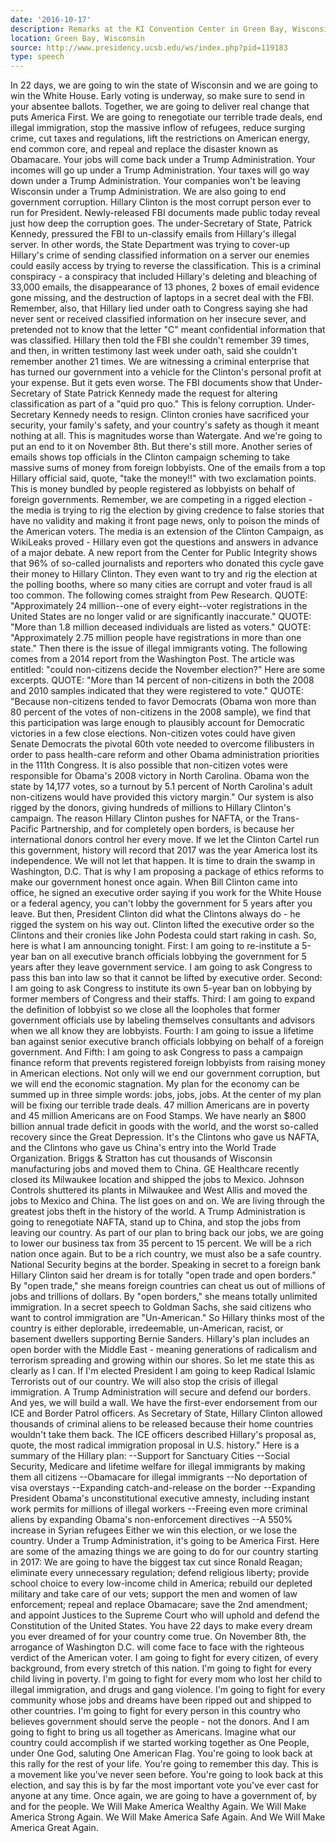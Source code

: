 ```yaml
---
date: '2016-10-17'
description: Remarks at the KI Convention Center in Green Bay, Wisconsin
location: Green Bay, Wisconsin
source: http://www.presidency.ucsb.edu/ws/index.php?pid=119183
type: speech
---
```


In 22 days, we are going to win the state of Wisconsin and we are going to win the White House. Early voting is underway, so make sure to send in your absentee ballots. Together, we are going to deliver real change that puts America First. We are going to renegotiate our terrible trade deals, end illegal immigration, stop the massive inflow of refugees, reduce surging crime, cut taxes and regulations, lift the restrictions on American energy, end common core, and repeal and replace the disaster known as Obamacare. Your jobs will come back under a Trump Administration. Your incomes will go up under a Trump Administration. Your taxes will go way down under a Trump Administration. Your companies won't be leaving Wisconsin under a Trump Administration. We are also going to end government corruption. Hillary Clinton is the most corrupt person ever to run for President. Newly-released FBI documents made public today reveal just how deep the corruption goes. The under-Secretary of State, Patrick Kennedy, pressured the FBI to un-classify emails from Hillary's illegal server. In other words, the State Department was trying to cover-up Hillary's crime of sending classified information on a server our enemies could easily access by trying to reverse the classification. This is a criminal conspiracy - a conspiracy that included Hillary's deleting and bleaching of 33,000 emails, the disappearance of 13 phones, 2 boxes of email evidence gone missing, and the destruction of laptops in a secret deal with the FBI. Remember, also, that Hillary lied under oath to Congress saying she had never sent or received classified information on her insecure sever, and pretended not to know that the letter "C" meant confidential information that was classified. Hillary then told the FBI she couldn't remember 39 times, and then, in written testimony last week under oath, said she couldn't remember another 21 times. We are witnessing a criminal enterprise that has turned our government into a vehicle for the Clinton's personal profit at your expense. But it gets even worse. The FBI documents show that Under-Secretary of State Patrick Kennedy made the request for altering classification as part of a "quid pro quo." This is felony corruption. Under-Secretary Kennedy needs to resign. Clinton cronies have sacrificed your security, your family's safety, and your country's safety as though it meant nothing at all. This is magnitudes worse than Watergate. And we're going to put an end to it on November 8th. But there's still more. Another series of emails shows top officials in the Clinton campaign scheming to take massive sums of money from foreign lobbyists. One of the emails from a top Hillary official said, quote, "take the money!!" with two exclamation points. This is money bundled by people registered as lobbyists on behalf of foreign governments. Remember, we are competing in a rigged election - the media is trying to rig the election by giving credence to false stories that have no validity and making it front page news, only to poison the minds of the American voters. The media is an extension of the Clinton Campaign, as WikiLeaks proved - Hillary even got the questions and answers in advance of a major debate. A new report from the Center for Public Integrity shows that 96% of so-called journalists and reporters who donated this cycle gave their money to Hillary Clinton. They even want to try and rig the election at the polling booths, where so many cities are corrupt and voter fraud is all too common. The following comes straight from Pew Research. QUOTE: "Approximately 24 million--one of every eight--voter registrations in the United States are no longer valid or are significantly inaccurate." QUOTE: "More than 1.8 million deceased individuals are listed as voters." QUOTE: "Approximately 2.75 million people have registrations in more than one state." Then there is the issue of illegal immigrants voting. The following comes from a 2014 report from the Washington Post. The article was entitled: "could non-citizens decide the November election?" Here are some excerpts. QUOTE: "More than 14 percent of non-citizens in both the 2008 and 2010 samples indicated that they were registered to vote." QUOTE: "Because non-citizens tended to favor Democrats (Obama won more than 80 percent of the votes of non-citizens in the 2008 sample), we find that this participation was large enough to plausibly account for Democratic victories in a few close elections. Non-citizen votes could have given Senate Democrats the pivotal 60th vote needed to overcome filibusters in order to pass health-care reform and other Obama administration priorities in the 111th Congress. It is also possible that non-citizen votes were responsible for Obama's 2008 victory in North Carolina. Obama won the state by 14,177 votes, so a turnout by 5.1 percent of North Carolina's adult non-citizens would have provided this victory margin." Our system is also rigged by the donors, giving hundreds of millions to Hillary Clinton's campaign. The reason Hillary Clinton pushes for NAFTA, or the Trans-Pacific Partnership, and for completely open borders, is because her international donors control her every move. If we let the Clinton Cartel run this government, history will record that 2017 was the year America lost its independence. We will not let that happen. It is time to drain the swamp in Washington, D.C. That is why I am proposing a package of ethics reforms to make our government honest once again. When Bill Clinton came into office, he signed an executive order saying if you work for the White House or a federal agency, you can't lobby the government for 5 years after you leave. But then, President Clinton did what the Clintons always do - he rigged the system on his way out. Clinton lifted the executive order so the Clintons and their cronies like John Podesta could start raking in cash. So, here is what I am announcing tonight. First: I am going to re-institute a 5-year ban on all executive branch officials lobbying the government for 5 years after they leave government service. I am going to ask Congress to pass this ban into law so that it cannot be lifted by executive order. Second: I am going to ask Congress to institute its own 5-year ban on lobbying by former members of Congress and their staffs. Third: I am going to expand the definition of lobbyist so we close all the loopholes that former government officials use by labeling themselves consultants and advisors when we all know they are lobbyists. Fourth: I am going to issue a lifetime ban against senior executive branch officials lobbying on behalf of a foreign government. And Fifth: I am going to ask Congress to pass a campaign finance reform that prevents registered foreign lobbyists from raising money in American elections. Not only will we end our government corruption, but we will end the economic stagnation. My plan for the economy can be summed up in three simple words: jobs, jobs, jobs. At the center of my plan will be fixing our terrible trade deals. 47 million Americans are in poverty and 45 million Americans are on Food Stamps. We have nearly an $800 billion annual trade deficit in goods with the world, and the worst so-called recovery since the Great Depression. It's the Clintons who gave us NAFTA, and the Clintons who gave us China's entry into the World Trade Organization. Briggs & Stratton has cut thousands of Wisconsin manufacturing jobs and moved them to China. GE Healthcare recently closed its Milwaukee location and shipped the jobs to Mexico. Johnson Controls shuttered its plants in Milwaukee and West Allis and moved the jobs to Mexico and China. The list goes on and on. We are living through the greatest jobs theft in the history of the world. A Trump Administration is going to renegotiate NAFTA, stand up to China, and stop the jobs from leaving our country. As part of our plan to bring back our jobs, we are going to lower our business tax from 35 percent to 15 percent. We will be a rich nation once again. But to be a rich country, we must also be a safe country. National Security begins at the border. Speaking in secret to a foreign bank Hillary Clinton said her dream is for totally "open trade and open borders." By "open trade," she means foreign countries can cheat us out of millions of jobs and trillions of dollars. By "open borders," she means totally unlimited immigration. In a secret speech to Goldman Sachs, she said citizens who want to control immigration are "Un-American." So Hillary thinks most of the country is either deplorable, irredeemable, un-American, racist, or basement dwellers supporting Bernie Sanders. Hillary's plan includes an open border with the Middle East - meaning generations of radicalism and terrorism spreading and growing within our shores. So let me state this as clearly as I can. If I'm elected President I am going to keep Radical Islamic Terrorists out of our country. We will also stop the crisis of illegal immigration. A Trump Administration will secure and defend our borders. And yes, we will build a wall. We have the first-ever endorsement from our ICE and Border Patrol officers. As Secretary of State, Hillary Clinton allowed thousands of criminal aliens to be released because their home countries wouldn't take them back. The ICE officers described Hillary's proposal as, quote, the most radical immigration proposal in U.S. history." Here is a summary of the Hillary plan: --Support for Sanctuary Cities --Social Security, Medicare and lifetime welfare for illegal immigrants by making them all citizens --Obamacare for illegal immigrants --No deportation of visa overstays --Expanding catch-and-release on the border --Expanding President Obama's unconstitutional executive amnesty, including instant work permits for millions of illegal workers --Freeing even more criminal aliens by expanding Obama's non-enforcement directives --A 550% increase in Syrian refugees Either we win this election, or we lose the country. Under a Trump Administration, it's going to be America First. Here are some of the amazing things we are going to do for our country starting in 2017: We are going to have the biggest tax cut since Ronald Reagan; eliminate every unnecessary regulation; defend religious liberty; provide school choice to every low-income child in America; rebuild our depleted military and take care of our vets; support the men and women of law enforcement; repeal and replace Obamacare; save the 2nd amendment; and appoint Justices to the Supreme Court who will uphold and defend the Constitution of the United States. You have 22 days to make every dream you ever dreamed of for your country come true. On November 8th, the arrogance of Washington D.C. will come face to face with the righteous verdict of the American voter. I am going to fight for every citizen, of every background, from every stretch of this nation. I'm going to fight for every child living in poverty. I'm going to fight for every mom who lost her child to illegal immigration, and drugs and gang violence. I'm going to fight for every community whose jobs and dreams have been ripped out and shipped to other countries. I'm going to fight for every person in this country who believes government should serve the people - not the donors. And I am going to fight to bring us all together as Americans. Imagine what our country could accomplish if we started working together as One People, under One God, saluting One American Flag. You're going to look back at this rally for the rest of your life. You're going to remember this day. This is a movement like you've never seen before. You're going to look back at this election, and say this is by far the most important vote you've ever cast for anyone at any time. Once again, we are going to have a government of, by and for the people. We Will Make America Wealthy Again. We Will Make America Strong Again. We Will Make America Safe Again. And We Will Make America Great Again.